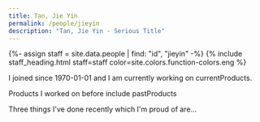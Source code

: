 ```yaml
---
title: Tan, Jie Yin
permalink: /people/jieyin
description: "Tan, Jie Yin - Serious Title"
---
```


{%- assign staff = site.data.people | find: "id", "jieyin" -%}
{% include staff_heading.html staff=staff color=site.colors.function-colors.eng %}

<p>I joined since 1970-01-01 and I am currently working on currentProducts.</p>

<p>Products I worked on before include pastProducts</p>

<p>Three things I've done recently which I'm proud of are...</p>

